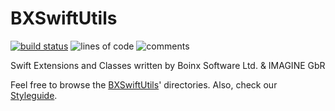 # BXSwiftUtils
[![build status](https://api.travis-ci.org/boinx/BXSwiftUtils.svg?branch=master)](https://travis-ci.org/boinx/BXSwiftUtils) ![lines of code](https://tokei.rs/b1/github/boinx/bxswiftutils?category=code) ![comments](https://tokei.rs/b1/github/boinx/bxswiftutils?category=comments)

Swift Extensions and Classes written by Boinx Software Ltd. & IMAGINE GbR

Feel free to browse the [BXSwiftUtils](BXSwiftUtils)' directories. Also, check our [Styleguide](STYLEGUIDE.md).

